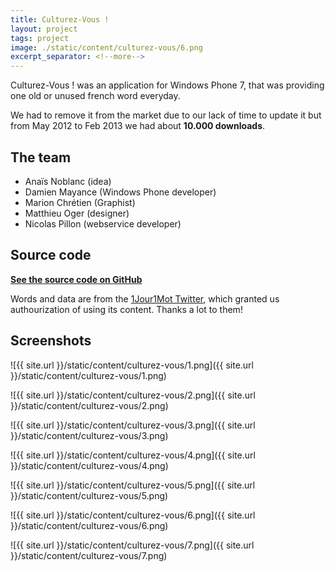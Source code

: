 ```yaml
---
title: Culturez-Vous !
layout: project
tags: project
image: ./static/content/culturez-vous/6.png
excerpt_separator: <!--more-->
---
```


Culturez-Vous ! was an application for Windows Phone 7, that was providing one old or unused french word everyday.

We had to remove it from the market due to our lack of time to update it but from May 2012 to Feb 2013 we had about **10.000 downloads**.

 <!--more-->

## The team

- Anaïs Noblanc (idea)
- Damien Mayance (Windows Phone developer)
- Marion Chrétien (Graphist)
- Matthieu Oger (designer)
- Nicolas Pillon (webservice developer)

## Source code

**[See the source code on GitHub](https://github.com/Valryon/Culturez-Vous/tree/master/app/wp7)**

Words and data are from the [1Jour1Mot Twitter](http://twitter.com/1Jour1Mot), which granted us authourization of using its content. Thanks a lot to them!

## Screenshots

![{{ site.url }}/static/content/culturez-vous/1.png]({{ site.url }}/static/content/culturez-vous/1.png)

![{{ site.url }}/static/content/culturez-vous/2.png]({{ site.url }}/static/content/culturez-vous/2.png)

![{{ site.url }}/static/content/culturez-vous/3.png]({{ site.url }}/static/content/culturez-vous/3.png)

![{{ site.url }}/static/content/culturez-vous/4.png]({{ site.url }}/static/content/culturez-vous/4.png)

![{{ site.url }}/static/content/culturez-vous/5.png]({{ site.url }}/static/content/culturez-vous/5.png)

![{{ site.url }}/static/content/culturez-vous/6.png]({{ site.url }}/static/content/culturez-vous/6.png)

![{{ site.url }}/static/content/culturez-vous/7.png]({{ site.url }}/static/content/culturez-vous/7.png)
